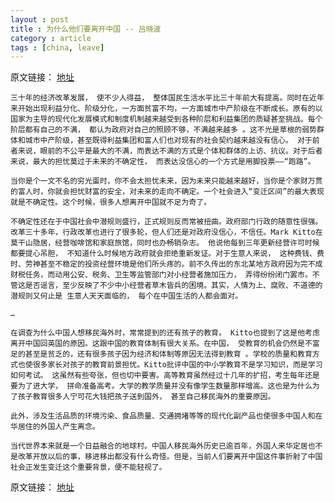 ```yaml
---
layout : post
title : 为什么他们要离开中国 -- 吕晓波
category : article
tags : [china, leave]
---
```


原文链接： [地址](http://cn.nytimes.com/article/opinion/2012/08/24/cc24lvxiaobo/)

	三十年的经济改革发展， 使不少人得益， 整体国民生活水平比三十年前大有提高。同时在近年来开始出现利益分化、阶级分化，一方面贫富不均，一方面城市中产阶级在不断成长。原有的以国家为主导的现代化发展模式和制度机制越来越受到各种阶层和利益集团的质疑甚至挑战。每个阶层都有自己的不满， 都认为政府对自己的照顾不够，不满越来越多 。这不光是草根的弱势群体和城市中产阶级，甚至既得利益集团和富人们也对现有的社会契约越来越没有信心。 对于前者来说，眼前的不公平是最大的不满，而表达不满的方式是个体和群体的上访、抗议。对于后者来说，最大的担忧莫过于未来的不确定性， 而表达没信心的一个方式是用脚投票——“跑路”。

	当你是个一文不名的穷光蛋时，你不会太担忧未来，因为未来只能越来越好，当你是个家财万贯的富人时，你就会担忧财富的安全，对未来的走向不确定。一个社会进入“变迁区间”的最大表现就是不确定性。这个时候，很多人想离开中国就不足为奇了。
	
	不确定性还在于中国社会中潜规则盛行，正式规则反而常被扭曲。政府部门行政的随意性很强。改革三十多年，行政改革也进行了很多轮，但人们还是对政府没信心，不信任。Mark Kitto在莫干山隐居，经营咖啡馆和家庭旅馆，同时也办畅销杂志。 他说他每到三年更新经营许可时候都要提心吊胆， 不知道什么时候地方政府就会拒绝重新发证。对于生意人来说， 这种费钱、费时、劳神甚至不稳定的投资经营环境是他们所头疼的。前不久传出的东北某地方政府因为完不成财税任务，而动用公安、税务、卫生等监管部门对小经营者施加压力， 弄得纷纷闭门罢市。不管这是否谣言，至少反映了不少中小经营者草木皆兵的困境。其实，人情为上、腐败、不道德的潜规则又何止是 生意人天天面临的， 每个在中国生活的人都会面对。
	
	… 
	
	在调查为什么中国人想移民海外时，常常提到的还有孩子的教育。 Kitto也提到了这是他考虑离开中国回英国的原因。这跟中国的教育体制有很大关系。在中国， 受教育的机会仍然是不富足的甚至是贫乏的，还有很多孩子因为经济和体制等原因无法得到教育 。学校的质量和教育方式也使很多家长对孩子的教育前景担忧。Kitto批评中国的中小学教育不是学习知识，而是学习如何考试。 这虽然有些夸张，但也切中要害。高等教育虽然经过十几年的扩招，考生每年还是要为了进大学， 拼命准备高考。大学的教学质量并没有像学生数量那样增高。这也是为什么为了孩子教育很多人宁可花大钱把孩子送到国外， 甚至自己移民海外的重要原因。

	此外，涉及生活品质的环境污染、食品质量、交通拥堵等等的现代化副产品也使很多中国人和在华居住的外国人产生离念。

	当代世界本来就是一个日益融合的地球村。中国人移民海外历史已逾百年，外国人来华定居也不是改革开放以后的事，移进移出都没有什么奇怪。但是，当前人们要离开中国这件事折射了中国社会正发生变迁这个重要背景，便不能轻视了。



原文链接： [地址](http://cn.nytimes.com/article/opinion/2012/08/24/cc24lvxiaobo/)